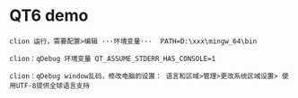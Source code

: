 # QT6 demo


```text
clion 运行，需要配置>编辑 ···环境变量···  PATH=D:\xxx\mingw_64\bin
```
```text
clion：qDebug 环境变量 QT_ASSUME_STDERR_HAS_CONSOLE=1
```
```text
clion：qDebug window乱码，修改电脑的设置： 语言和区域>管理>更改系统区域设置> 使用UTF-8提供全球语言支持
```